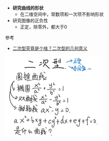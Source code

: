 - **研究曲线的形状**
	- 在二维空间中，常数项和一次项不影响形状
- 研究图像的正负性
	- 正定，除零外，都大于0

参考
- [二次型究竟是个啥？二次型的几何意义](https://www.bilibili.com/video/BV12N4y1H7Rn?p=1&vd_source=dbf6bcb88ffa406224b1704eac3c988e)

![](../photo/Pasted%20image%2020240318164221.png)